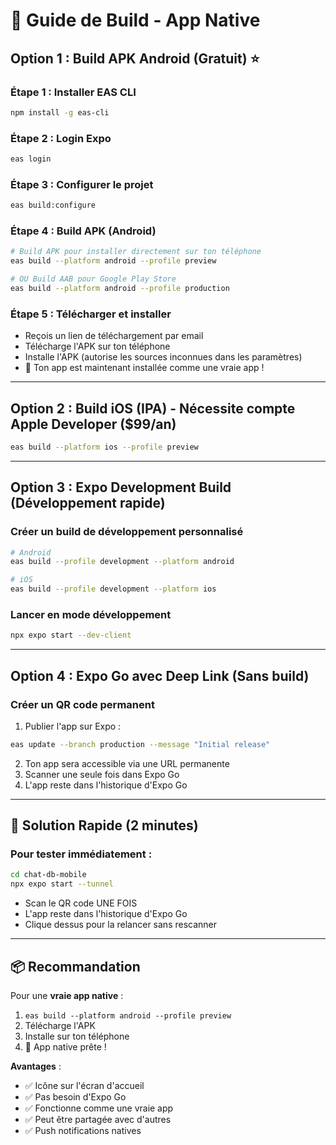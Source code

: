 # 📱 Guide de Build - App Native

## Option 1 : Build APK Android (Gratuit) ⭐

### Étape 1 : Installer EAS CLI
```bash
npm install -g eas-cli
```

### Étape 2 : Login Expo
```bash
eas login
```

### Étape 3 : Configurer le projet
```bash
eas build:configure
```

### Étape 4 : Build APK (Android)
```bash
# Build APK pour installer directement sur ton téléphone
eas build --platform android --profile preview

# OU Build AAB pour Google Play Store
eas build --platform android --profile production
```

### Étape 5 : Télécharger et installer
- Reçois un lien de téléchargement par email
- Télécharge l'APK sur ton téléphone
- Installe l'APK (autorise les sources inconnues dans les paramètres)
- 🎉 Ton app est maintenant installée comme une vraie app !

---

## Option 2 : Build iOS (IPA) - Nécessite compte Apple Developer ($99/an)

```bash
eas build --platform ios --profile preview
```

---

## Option 3 : Expo Development Build (Développement rapide)

### Créer un build de développement personnalisé
```bash
# Android
eas build --profile development --platform android

# iOS
eas build --profile development --platform ios
```

### Lancer en mode développement
```bash
npx expo start --dev-client
```

---

## Option 4 : Expo Go avec Deep Link (Sans build)

### Créer un QR code permanent
1. Publier l'app sur Expo :
```bash
eas update --branch production --message "Initial release"
```

2. Ton app sera accessible via une URL permanente
3. Scanner une seule fois dans Expo Go
4. L'app reste dans l'historique d'Expo Go

---

## 🚀 Solution Rapide (2 minutes)

### Pour tester immédiatement :

```bash
cd chat-db-mobile
npx expo start --tunnel
```

- Scan le QR code UNE FOIS
- L'app reste dans l'historique d'Expo Go
- Clique dessus pour la relancer sans rescanner

---

## 📦 Recommandation

Pour une **vraie app native** :
1. `eas build --platform android --profile preview`
2. Télécharge l'APK
3. Installe sur ton téléphone
4. 🎉 App native prête !

**Avantages** :
- ✅ Icône sur l'écran d'accueil
- ✅ Pas besoin d'Expo Go
- ✅ Fonctionne comme une vraie app
- ✅ Peut être partagée avec d'autres
- ✅ Push notifications natives
